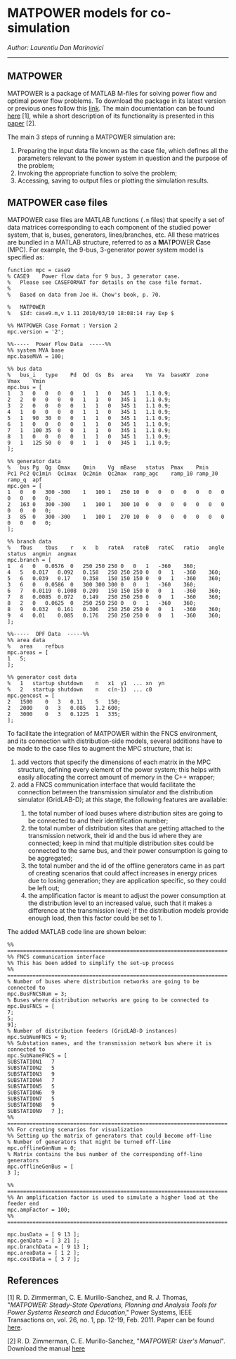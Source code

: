 # MATPOWER models for co-simulation #

*Author: Laurentiu Dan Marinovici*
****************************************

## MATPOWER ##

MATPOWER is a package of MATLAB M-files for solving power flow and optimal power flow problems. To download the package in its latest version or previous ones follow this [link][link2MATPOWER]. The main documentation can be found [here][link2MATPOWERMan] [1], while a short description of its functionality is presented in this [paper][link2MATPOWERpaper] [2].

The main 3 steps of running a MATPOWER simulation are:
<ol>
  <li>Preparing the input data file known as the case file, which defines all the parameters relevant to the power system in question and the purpose of the problem;</li>
  <li>Invoking the appropriate function to solve the problem;</li>
  <li>Accessing, saving to output files or plotting the simulation results.</li>
</ol>

## MATPOWER case files ##

MATPOWER case files are MATLAB functions (``.m`` files) that specify a set of data matrices corresponding to each component of the studied power system, that is, buses, generators, lines/branches, etc. All these matrices are bundled in a MATLAB structure, referred to as a **M**AT**P**OWER **C**ase (MPC). For example, the 9-bus, 3-generator power system model is specified as:
```
function mpc = case9
% CASE9    Power flow data for 9 bus, 3 generator case.
%   Please see CASEFORMAT for details on the case file format.
%
%   Based on data from Joe H. Chow's book, p. 70.

%   MATPOWER
%   $Id: case9.m,v 1.11 2010/03/10 18:08:14 ray Exp $

%% MATPOWER Case Format : Version 2
mpc.version = '2';

%%-----  Power Flow Data  -----%%
%% system MVA base
mpc.baseMVA = 100;

%% bus data
%	bus_i	type	Pd	Qd	Gs	Bs	area	Vm	Va	baseKV	zone	Vmax	Vmin
mpc.bus = [
1	3	0	0	0	0	1	1	0	345	1	1.1	0.9;
2	2	0	0	0	0	1	1	0	345	1	1.1	0.9;
3	2	0	0	0	0	1	1	0	345	1	1.1	0.9;
4	1	0	0	0	0	1	1	0	345	1	1.1	0.9;
5	1	90	30	0	0	1	1	0	345	1	1.1	0.9;
6	1	0	0	0	0	1	1	0	345	1	1.1	0.9;
7	1	100	35	0	0	1	1	0	345	1	1.1	0.9;
8	1	0	0	0	0	1	1	0	345	1	1.1	0.9;
9	1	125	50	0	0	1	1	0	345	1	1.1	0.9;
];

%% generator data
%	bus	Pg	Qg	Qmax	Qmin	Vg	mBase	status	Pmax	Pmin	Pc1	Pc2	Qc1min	Qc1max	Qc2min	Qc2max	ramp_agc	ramp_10	ramp_30	ramp_q	apf
mpc.gen = [
1	0	0	300	-300	1	100	1	250	10	0	0	0	0	0	0	0	0	0	0	0;
2	163	0	300	-300	1	100	1	300	10	0	0	0	0	0	0	0	0	0	0	0;
3	85	0	300	-300	1	100	1	270	10	0	0	0	0	0	0	0	0	0	0	0;
];

%% branch data
%	fbus	tbus	r	x	b	rateA	rateB	rateC	ratio	angle	status	angmin	angmax
mpc.branch = [
1	4	0	0.0576	0	250	250	250	0	0	1	-360	360;
4	5	0.017	0.092	0.158	250	250	250	0	0	1	-360	360;
5	6	0.039	0.17	0.358	150	150	150	0	0	1	-360	360;
3	6	0	0.0586	0	300	300	300	0	0	1	-360	360;
6	7	0.0119	0.1008	0.209	150	150	150	0	0	1	-360	360;
7	8	0.0085	0.072	0.149	250	250	250	0	0	1	-360	360;
8	2	0	0.0625	0	250	250	250	0	0	1	-360	360;
8	9	0.032	0.161	0.306	250	250	250	0	0	1	-360	360;
9	4	0.01	0.085	0.176	250	250	250	0	0	1	-360	360;
];

%%-----  OPF Data  -----%%
%% area data
%	area	refbus
mpc.areas = [
1	5;
];

%% generator cost data
%	1	startup	shutdown	n	x1	y1	...	xn	yn
%	2	startup	shutdown	n	c(n-1)	...	c0
mpc.gencost = [
2	1500	0	3	0.11	5	150;
2	2000	0	3	0.085	1.2	600;
2	3000	0	3	0.1225	1	335;
];
```

To facilitate the integration of MATPOWER within the FNCS environment, and its connection with distribution-side models, several additions have to be made to the case files to augment the MPC structure, that is:
<ol>
  <li>add vectors that specify the dimensions of each matrix in the MPC structure, defining every element of the power system; this helps with easily allocating the correct amount of memory in the C++ wrapper;</li>
  <li>add a FNCS communication interface that would facilitate the connection between the transmission simulator and the distribution simulator (GridLAB-D); at this stage, the following features are available:</li>
    <ol>
      <li>the total number of load buses where distribution sites are going to be connected to and their identification number;</li>
      <li>the total number of distribution sites that are getting attached to the transmission network, their id and the bus id where they are connected; keep in mind that multiple distribution sites could be connected to the same bus, and their power consumption is going to be aggregated;</li>
      <li>the total number and the id of the offline generators came in as part of creating scenarios that could affect increases in energy prices due to losing generation; they are application specific, so they could be left out;</li>
      <li>the amplification factor is meant to adjust the power consumption at the distribution level to an increased value, such that it makes a difference at the transmission level; if the distribution models provide enough load, then this factor could be set to 1.</li>
    </ol>
</ol>

The added MATLAB code line are shown below:
```
%% ======================================================================
%% FNCS communication interface
%% This has been added to simplify the set-up process
%% ======================================================================
% Number of buses where distribution networks are going to be connected to
mpc.BusFNCSNum = 3;
% Buses where distribution networks are going to be connected to
mpc.BusFNCS = [
7;
5;
9];
% Number of distribution feeders (GridLAB-D instances)
mpc.SubNumFNCS = 9;
%% Substation names, and the transmission network bus where it is connected to
mpc.SubNameFNCS = [
SUBSTATION1   7
SUBSTATION2   5
SUBSTATION3   9
SUBSTATION4   7
SUBSTATION5   5
SUBSTATION6   9
SUBSTATION7   5
SUBSTATION8   9
SUBSTATION9   7 ];
%% ======================================================================
%% For creating scenarios for visualization
%% Setting up the matrix of generators that could become off-line
% Number of generators that might be turned off-line
mpc.offlineGenNum = 0;
% Matrix contains the bus number of the corresponding off-line generators
mpc.offlineGenBus = [
3 ];       

%% ======================================================================
%% An amplification factor is used to simulate a higher load at the feeder end
mpc.ampFactor = 100;
%% ======================================================================

mpc.busData = [ 9 13 ];
mpc.genData = [ 3 21 ];
mpc.branchData = [ 9 13 ];
mpc.areaData = [ 1 2 ];
mpc.costData = [ 3 7 ];
```
## References ##
[1] R. D. Zimmerman, C. E. Murillo-Sanchez, and R. J. Thomas, "*MATPOWER: Steady-State Operations, Planning and Analysis Tools for Power Systems Research and Education*," Power Systems, IEEE Transactions on, vol. 26, no. 1, pp. 12-19, Feb. 2011. Paper can be found [here][link2MATPOWERpaper].

[2] R. D. Zimmerman, C. E. Murillo-Sanchez, "*MATPOWER: User's Manual*". Download the manual [here][link2MATPOWERMan]

[link2MATPOWER]: http://www.pserc.cornell.edu/matpower/ "MATPOWER site"
[link2MATPOWERMan]: http://www.pserc.cornell.edu/matpower/MATPOWER-manual.pdf "MATPOWER manual"
[link2MATPOWERpaper]: http://www.pserc.cornell.edu/matpower/MATPOWER-paper.pdf "MATPOWER paper"